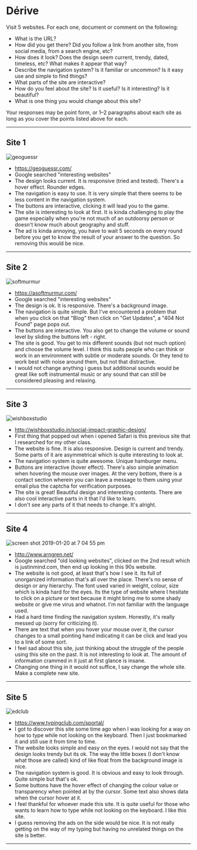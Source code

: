 # Dérive

Visit 5 websites. For each one, document or comment on the following:
* What is the URL?
* How did you get there? Did you follow a link from another site, from social media, from a search engine, etc?
* How does it look? Does the design seem current, trendy, dated, timeless, etc? What makes it appear that way?
* Describe the navigation system? Is it familiar or uncommon? Is it easy use and simple to find things?
* What parts of the site are interactive?
* How do you feel about the site? Is it useful? Is it interesting? Is it beautiful?
* What is one thing you would change about this site?

Your responses may be point form, or 1–2 paragraphs about each site as long as you cover the points listed above for each.

---
## Site 1
![geoguessr](https://user-images.githubusercontent.com/46494501/51444373-a9d53200-1cc4-11e9-80bb-88b63c81acb1.png)
* https://geoguessr.com/
* Google searched "interesting websites"
* The design looks current. It is responsive (tried and tested). There's a hover effect. Rounder edges.
* The navigation is easy to use. It is very simple that there seems to be less content in the navigation system.
* The buttons are interactive, clicking it will lead you to the game.
* The site is interesting to look at first. It is kinda challenging to play the game especially when you're not much of an outdoorsy person or doesn't know much about geography and stuff.
* The ad is kinda annoying, you have to wait 5 seconds on every round before you get to know the result of your answer to the question. So removing this would be nice.


---
## Site 2
![softmurmur](https://user-images.githubusercontent.com/46494501/51444682-ed319f80-1cc8-11e9-9d03-6bb165bf3c95.png)
* https://asoftmurmur.com/
* Google searched "interesting websites"
* The design is ok. It is responsive. There's a background image.
* The navigation is quite simple. But I've encountered a problem that when you click on that "Blog" then click on "Get Updates", a "404 Not Found" page pops out.
* The buttons are interactive. You also get to change the volume or sound level by sliding the buttons left - right.
* The site is good. You get to mix different sounds (but not much option) and choose the volume level. I think this suits people who can think or work in an environment with subtle or moderate sounds. Or they tend to work best with noise around them, but not that distractive.
* I would not change anything i guess but additional sounds would be great like soft instrumental music or any sound that can still be considered pleasing and relaxing.



---
## Site 3
![wishboxstudio](https://user-images.githubusercontent.com/46494501/51446804-fd577800-1ce4-11e9-8666-9ced8541d2b8.png)
* http://wishboxstudio.in/social-impact-graphic-design/
* First thing that popped out when i opened Safari is this previous site that I researched for my other class.
* The website is fine. It is also responsive. Design is current and trendy. Some parts of it are asymmetrical which is quite interesting to look at.
* The navigation system is quite awesome. Unique hamburger menu.
* Buttons are interactive (hover effect). There's also simple animation when hovering the mouse over images. At the very bottom, there is a contact section wherein you can leave a message to them using your email plus the captcha for verification purposes.
* The site is great! Beautiful design and interesting contents. There are also cool interactive parts in it that I'd like to learn.
* I don't see any parts of it that needs to change. It's alright.




---
## Site 4
![screen shot 2019-01-20 at 7 04 55 pm](https://user-images.githubusercontent.com/46494501/51447229-eebf8f80-1ce9-11e9-8917-2fdc93dad05b.png)
* http://www.arngren.net/
* Google searched "old looking websites", clicked on the 2nd result which is justinmind.com, then end up looking in this 90s website.
* The website is not good, at least that's how I see it. Its full of unorganized information that's all over the place. There's no sense of design or any hierarchy. The font used varied in weight, colour, size which is kinda hard for the eyes. Its the type of website where I hesitate to click on a picture or text because it might bring me to some shady website or give me virus and whatnot. I'm not familiar with the language used.
* Had a hard time finding the navigation system. Honestly, it's really messed up (sorry for criticizing it).
* There are text that when you hover your mouse over it, the cursor changes to a small pointing hand indicating it can be click and lead you to a link of some sort.
* I feel sad about this site, just thinking about the struggle of the people using this site on the past. It is not interesting to look at. The amount of information crammed in it just at first glance is insane.
* Changing one thing in it would not suffice, I say change the whole site. Make a complete new site.




---
## Site 5
![edclub](https://user-images.githubusercontent.com/46494501/51447699-ace51800-1cee-11e9-84ac-6d6862d732ad.png)
* https://www.typingclub.com/sportal/
* I got to discover this site some time ago when I was looking for a way on how to type while not looking on the keyboard. Then I just bookmarked it and still use it from time to time.
* The website looks simple and easy on the eyes. I would not say that the design looks trendy but its ok. The way the little boxes (I don't know what those are called) kind of like float from the background image is nice.
* The navigation system is good. It is obvious and easy to look through. Quite simple but that's ok.
* Some buttons have the hover effect of changing the colour value or transparency when pointed at by the cursor. Some text also shows data when the cursor hover at it.
* I feel thankful for whoever made this site. It is quite useful for those who wants to learn how to type while not looking on the keyboard. I like this site.
* I guess removing the ads on the side would be nice. It is not really getting on the way of my typing but having no unrelated things on the site is better.




---
